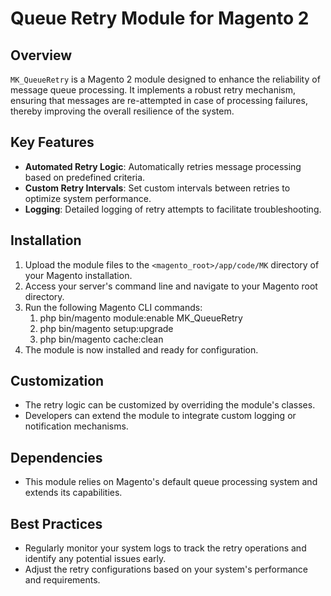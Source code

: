 # Queue Retry Module for Magento 2

## Overview
`MK_QueueRetry` is a Magento 2 module designed to enhance the reliability of message queue processing. It implements a robust retry mechanism, ensuring that messages are re-attempted in case of processing failures, thereby improving the overall resilience of the system.

## Key Features
- **Automated Retry Logic**: Automatically retries message processing based on predefined criteria.
- **Custom Retry Intervals**: Set custom intervals between retries to optimize system performance.
- **Logging**: Detailed logging of retry attempts to facilitate troubleshooting.

## Installation
1. Upload the module files to the `<magento_root>/app/code/MK` directory of your Magento installation.
2. Access your server's command line and navigate to your Magento root directory.
3. Run the following Magento CLI commands:
   1. php bin/magento module:enable MK_QueueRetry 
   2. php bin/magento setup:upgrade 
   3. php bin/magento cache:clean
4. The module is now installed and ready for configuration.

## Customization
- The retry logic can be customized by overriding the module's classes.
- Developers can extend the module to integrate custom logging or notification mechanisms.

## Dependencies
- This module relies on Magento's default queue processing system and extends its capabilities.

## Best Practices
- Regularly monitor your system logs to track the retry operations and identify any potential issues early.
- Adjust the retry configurations based on your system's performance and requirements.


